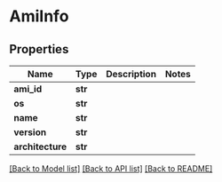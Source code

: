 # AmiInfo


## Properties
Name | Type | Description | Notes
------------ | ------------- | ------------- | -------------
**ami_id** | **str** |  | 
**os** | **str** |  | 
**name** | **str** |  | 
**version** | **str** |  | 
**architecture** | **str** |  | 

[[Back to Model list]](../README.md#documentation-for-models) [[Back to API list]](../README.md#documentation-for-api-endpoints) [[Back to README]](../README.md)


